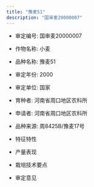 ```yaml
---
title: "豫麦51"
description: "国审麦20000007"
---
```

* 审定编号:  国审麦20000007

*  作物名称:  小麦

*  品种名称:  豫麦51

*  审定年份:  2000

*  审定单位:  国家

* 育种者:  河南省周口地区农科所

*  申请者:  河南省周口地区农科所

*  品种来源:  周8425B/豫麦17号

*  特征特性


*  产量表现


*  栽培技术要点


*  审定意见

